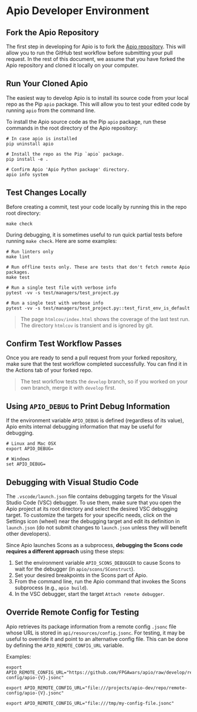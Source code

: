 # Apio Developer Environment

## Fork the Apio Repository

The first step in developing for Apio is to fork the [Apio repository](https://github.com/FPGAwars/apio). This will allow you to run the GitHub test workflow before submitting your pull request. In the rest of this document, we assume that you have forked the Apio repository and cloned it locally on your computer.

## Run Your Cloned Apio

The easiest way to develop Apio is to install its source code from your local repo as the Pip `apio` package. This will allow you to test your edited code by running `apio` from the command line.

To install the Apio source code as the Pip `apio` package, run these commands in the root directory of the Apio repository:

```
# In case apio is installed
pip uninstall apio

# Install the repo as the Pip `apio` package.
pip install -e .

# Confirm Apio 'Apio Python package' directory.
apio info system
```

## Test Changes Locally

Before creating a commit, test your code locally by running this in the repo root directory:

```shell
make check
```

During debugging, it is sometimes useful to run quick partial tests before running `make check`. Here are some examples:

```shell
# Run linters only
make lint

# Run offline tests only. These are tests that don't fetch remote Apio packages.
make test

# Run a single test file with verbose info
pytest -vv -s test/managers/test_project.py

# Run a single test with verbose info
pytest -vv -s test/managers/test_project.py::test_first_env_is_default
```

> The page `htmlcov/index.html` shows the coverage of the last test run. The directory `htmlcov` is transient and is ignored by git.

## Confirm Test Workflow Passes

Once you are ready to send a pull request from your forked repository, make sure that the test workflow completed successfully. You can find it in the Actions tab of your forked repo.

> The test workflow tests the `develop` branch, so if you worked on your own branch, merge it with `develop` first.

## Using `APIO_DEBUG` to Print Debug Information

If the environment variable `APIO_DEBUG` is defined (regardless of its value), Apio emits internal debugging information that may be useful for debugging.

```
# Linux and Mac OSX
export APIO_DEBUG=

# Windows
set APIO_DEBUG=
```

## Debugging with Visual Studio Code

The `.vscode/launch.json` file contains debugging targets for the Visual Studio Code (VSC) debugger. To use them, make sure that you open the Apio project at its root directory and select the desired VSC debugging target. To customize the targets for your specific needs, click on the Settings icon (wheel) near the debugging target and edit its definition in `launch.json` (do not submit changes to `launch.json` unless they will benefit other developers).

Since Apio launches Scons as a subprocess, **debugging the Scons code requires a different approach** using these steps:

1. Set the environment variable `APIO_SCONS_DEBUGGER` to cause Scons to wait for the debugger (in `apio/scons/SConstruct`).
2. Set your desired breakpoints in the Scons part of Apio.
3. From the command line, run the Apio command that invokes the Scons subprocess (e.g., `apio build`).
4. In the VSC debugger, start the target `Attach remote debugger`.

## Override Remote Config for Testing

Apio retrieves its package information from a remote config `.jsonc` file whose URL is stored in `api/resources/config.jsonc`. For testing, it may be useful to override it and point to an alternative config file. This can be done by defining the `APIO_REMOTE_CONFIG_URL` variable.

Examples:

```
export APIO_REMOTE_CONFIG_URL="https://github.com/FPGAwars/apio/raw/develop/remote-config/apio-{V}.jsonc"

export APIO_REMOTE_CONFIG_URL="file:///projects/apio-dev/repo/remote-config/apio-{V}.jsonc"

export APIO_REMOTE_CONFIG_URL="file:///tmp/my-config-file.jsonc"
```

